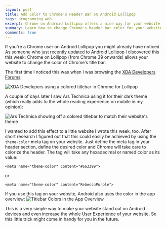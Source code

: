 ```yaml
---
layout: post
title: Add Color to Chrome's Header Bar on Android Lollipop
tags: programming web
excerpt: Chrome on Android Lollipop offers a nice way for your website to set the color of the header bar. Let me show you how!
summary: Learn how to change Chrome's header bar color for your website
comments: true
---
```


If you're a Chrome user on Android Lollipop you might already have noticed. As someone who just
recently updated to Android Lollipop I discovered this this week: Chrome on Lollipop (from Chrome 39 onwards) allows your website to
change the color of Chrome's title bar.

The first time I noticed this was when I was browsing the [XDA Developers
Forums](http://forum.xda-developers.com/):

![XDA Developers using a colored titlebar in Chrome for
Lollipop](/assets/img/uploads/xda-colored-titlebar.jpg)

A couple of days later I saw Ars Technica using it for their dark theme (which really adds to the
whole reading experience on mobile in my opinion):

![Ars Technica showing off a colored titlebar to match their website's
theme](/assets/img/uploads/ars-colored-titlebar.jpg)

I wanted to add this effect to a little website I wrote this week, too. After short research I
figured out that this could easily be achieved by using the `theme-color` meta
tag on your website. Just define the meta tag in your header section, define the desired color and Chrome will take care to colorize the header.
The tag will take any hexadecimal or named color as its value:

    <meta name="theme-color" content="#663399">

or

    <meta name="theme-color" content="RebeccaPurple">

If you use this tag on your website, Android also uses the color in the app overview:
![Titlebar Colors in the App Overview](/assets/img/uploads/app-overview-titlebar-colors.jpg)

This is a very simple way to make your website stand out on Android devices and even increase the
whole User Experience of your website. So this little trick might come in handy for you in the
future.
